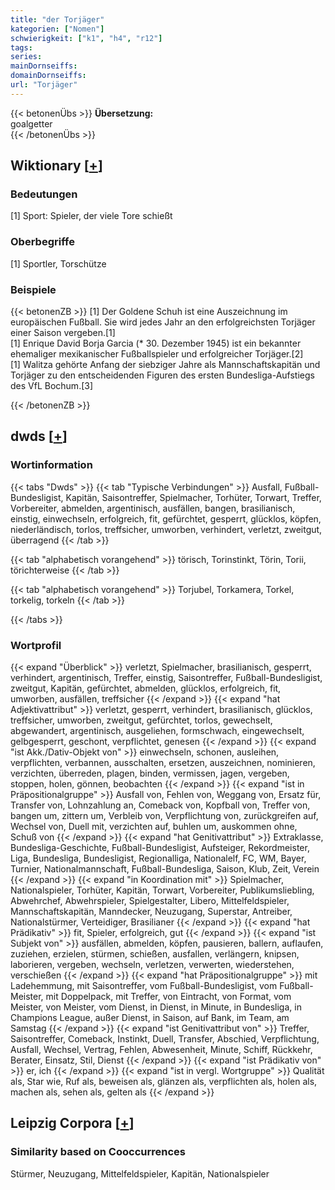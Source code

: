 ```yaml
---
title: "der Torjäger"
kategorien: ["Nomen"]
schwierigkeit: ["k1", "h4", "r12"]
tags:
series:
mainDornseiffs:
domainDornseiffs:
url: "Torjäger"
---
```


{{< betonenÜbs >}}
**Übersetzung:**  
goalgetter  
{{< /betonenÜbs >}}

## Wiktionary [[+](https://de.wiktionary.org/wiki/Torjäger)]

### Bedeutungen
[1] Sport: Spieler, der viele Tore schießt  

### Oberbegriffe
[1] Sportler, Torschütze  

### Beispiele
{{< betonenZB >}}
[1] Der Goldene Schuh ist eine Auszeichnung im europäischen Fußball. Sie wird jedes Jahr an den erfolgreichsten Torjäger einer Saison vergeben.[1]  
[1] Enrique David Borja Garcia (* 30. Dezember 1945) ist ein bekannter ehemaliger mexikanischer Fußballspieler und erfolgreicher Torjäger.[2]  
[1] Walitza gehörte Anfang der siebziger Jahre als Mannschaftskapitän und Torjäger zu den entscheidenden Figuren des ersten Bundesliga-Aufstiegs des VfL Bochum.[3]  

{{< /betonenZB >}}


## dwds [[+](https://www.dwds.de/wb/Torjäger)]

### Wortinformation
{{< tabs "Dwds" >}}
{{< tab "Typische Verbindungen" >}}
Ausfall, Fußball-Bundesligist, Kapitän, Saisontreffer, Spielmacher, Torhüter, Torwart, Treffer, Vorbereiter, abmelden, argentinisch, ausfällen, bangen, brasilianisch, einstig, einwechseln, erfolgreich, fit, gefürchtet, gesperrt, glücklos, köpfen, niederländisch, torlos, treffsicher, umworben, verhindert, verletzt, zweitgut, überragend
{{< /tab >}}

{{< tab "alphabetisch vorangehend" >}}
törisch, Torinstinkt, Törin, Torii, törichterweise
{{< /tab >}}

{{< tab "alphabetisch vorangehend" >}}
Torjubel, Torkamera, Torkel, torkelig, torkeln
{{< /tab >}}

{{< /tabs >}}

### Wortprofil
{{< expand "Überblick" >}} verletzt, Spielmacher, brasilianisch, gesperrt, verhindert, argentinisch, Treffer, einstig, Saisontreffer, Fußball-Bundesligist, zweitgut, Kapitän, gefürchtet, abmelden, glücklos, erfolgreich, fit, umworben, ausfällen, treffsicher {{< /expand >}}
{{< expand "hat Adjektivattribut" >}} verletzt, gesperrt, verhindert, brasilianisch, glücklos, treffsicher, umworben, zweitgut, gefürchtet, torlos, gewechselt, abgewandert, argentinisch, ausgeliehen, formschwach, eingewechselt, gelbgesperrt, geschont, verpflichtet, genesen {{< /expand >}}
{{< expand "ist Akk./Dativ-Objekt von" >}} einwechseln, schonen, ausleihen, verpflichten, verbannen, ausschalten, ersetzen, auszeichnen, nominieren, verzichten, überreden, plagen, binden, vermissen, jagen, vergeben, stoppen, holen, gönnen, beobachten {{< /expand >}}
{{< expand "ist in Präpositionalgruppe" >}} Ausfall von, Fehlen von, Weggang von, Ersatz für, Transfer von, Lohnzahlung an, Comeback von, Kopfball von, Treffer von, bangen um, zittern um, Verbleib von, Verpflichtung von, zurückgreifen auf, Wechsel von, Duell mit, verzichten auf, buhlen um, auskommen ohne, Schuß von {{< /expand >}}
{{< expand "hat Genitivattribut" >}} Extraklasse, Bundesliga-Geschichte, Fußball-Bundesligist, Aufsteiger, Rekordmeister, Liga, Bundesliga, Bundesligist, Regionalliga, Nationalelf, FC, WM, Bayer, Turnier, Nationalmannschaft, Fußball-Bundesliga, Saison, Klub, Zeit, Verein {{< /expand >}}
{{< expand "in Koordination mit" >}} Spielmacher, Nationalspieler, Torhüter, Kapitän, Torwart, Vorbereiter, Publikumsliebling, Abwehrchef, Abwehrspieler, Spielgestalter, Libero, Mittelfeldspieler, Mannschaftskapitän, Manndecker, Neuzugang, Superstar, Antreiber, Nationalstürmer, Verteidiger, Brasilianer {{< /expand >}}
{{< expand "hat Prädikativ" >}} fit, Spieler, erfolgreich, gut {{< /expand >}}
{{< expand "ist Subjekt von" >}} ausfällen, abmelden, köpfen, pausieren, ballern, auflaufen, zuziehen, erzielen, stürmen, schießen, ausfallen, verlängern, knipsen, laborieren, vergeben, wechseln, verletzen, verwerten, wiederstehen, verschießen {{< /expand >}}
{{< expand "hat Präpositionalgruppe" >}} mit Ladehemmung, mit Saisontreffer, vom Fußball-Bundesligist, vom Fußball-Meister, mit Doppelpack, mit Treffer, von Eintracht, von Format, vom Meister, von Meister, vom Dienst, in Dienst, in Minute, in Bundesliga, in Champions League, außer Dienst, in Saison, auf Bank, im Team, am Samstag {{< /expand >}}
{{< expand "ist Genitivattribut von" >}} Treffer, Saisontreffer, Comeback, Instinkt, Duell, Transfer, Abschied, Verpflichtung, Ausfall, Wechsel, Vertrag, Fehlen, Abwesenheit, Minute, Schiff, Rückkehr, Berater, Einsatz, Stil, Dienst {{< /expand >}}
{{< expand "ist Prädikativ von" >}} er, ich {{< /expand >}}
{{< expand "ist in vergl. Wortgruppe" >}} Qualität als, Star wie, Ruf als, beweisen als, glänzen als, verpflichten als, holen als, machen als, sehen als, gelten als {{< /expand >}}

## Leipzig Corpora [[+](https://corpora.uni-leipzig.de/en/res?word=Torjäger&corpusId=deu_newscrawl-public_2018)]


### Similarity based on Cooccurrences
Stürmer, Neuzugang, Mittelfeldspieler, Kapitän, Nationalspieler

